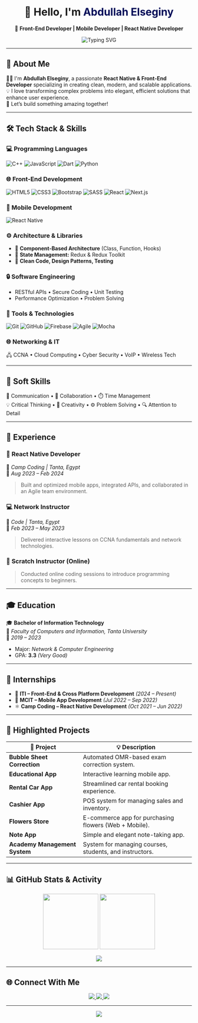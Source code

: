 <!-- Beautiful GitHub Profile README by Abdullah Elseginy -->

<h1 align="center">👋 Hello, I'm <span style="color:#000B58;">Abdullah Elseginy</span></h1>

<p align="center">
  🎨 <b>Front-End Developer | Mobile Developer | React Native Developer</b>  
</p>

<p align="center">
  <img src="https://readme-typing-svg.demolab.com?font=Fira+Code&size=22&pause=1000&color=006A67&center=true&vCenter=true&width=435&lines=Front-End+Developer;React+Native+Developer;Cross-Platform+App+Builder;Always+Learning+New+Tech" alt="Typing SVG" />
</p>

---

## 🧠 About Me

👨‍💻 I'm **Abdullah Elseginy**, a passionate **React Native & Front-End Developer** specializing in creating clean, modern, and scalable applications.  
💡 I love transforming complex problems into elegant, efficient solutions that enhance user experience.  
🚀 Let’s build something amazing together!

---

## 🛠️ Tech Stack & Skills

### 💻 Programming Languages
![C++](https://img.shields.io/badge/C%2B%2B-00599C?style=flat-square&logo=c%2B%2B&logoColor=white)
![JavaScript](https://img.shields.io/badge/JavaScript-FFD700?style=flat-square&logo=javascript&logoColor=black)
![Dart](https://img.shields.io/badge/Dart-0175C2?style=flat-square&logo=dart&logoColor=white)
![Python](https://img.shields.io/badge/Python-3776AB?style=flat-square&logo=python&logoColor=white)

### 🌐 Front-End Development
![HTML5](https://img.shields.io/badge/HTML5-E34F26?style=flat-square&logo=html5&logoColor=white)
![CSS3](https://img.shields.io/badge/CSS3-1572B6?style=flat-square&logo=css3&logoColor=white)
![Bootstrap](https://img.shields.io/badge/Bootstrap-7952B3?style=flat-square&logo=bootstrap&logoColor=white)
![SASS](https://img.shields.io/badge/SASS-CC6699?style=flat-square&logo=sass&logoColor=white)
![React](https://img.shields.io/badge/React-61DAFB?style=flat-square&logo=react&logoColor=black)
![Next.js](https://img.shields.io/badge/Next.js-000000?style=flat-square&logo=nextdotjs&logoColor=white)

### 📱 Mobile Development
![React Native](https://img.shields.io/badge/React_Native-61DAFB?style=flat-square&logo=react&logoColor=black)

### ⚙️ Architecture & Libraries
- 🧩 **Component-Based Architecture** (Class, Function, Hooks)
- 🧠 **State Management:** Redux & Redux Toolkit
- 🎯 **Clean Code, Design Patterns, Testing**

### 🔒 Software Engineering
- RESTful APIs • Secure Coding • Unit Testing  
- Performance Optimization • Problem Solving

### 🧰 Tools & Technologies
![Git](https://img.shields.io/badge/Git-F05032?style=flat-square&logo=git&logoColor=white)
![GitHub](https://img.shields.io/badge/GitHub-181717?style=flat-square&logo=github)
![Firebase](https://img.shields.io/badge/Firebase-FFCA28?style=flat-square&logo=firebase&logoColor=black)
![Agile](https://img.shields.io/badge/Agile-2496ED?style=flat-square&logo=agile&logoColor=white)
![Mocha](https://img.shields.io/badge/Mocha-8D6748?style=flat-square&logo=mocha&logoColor=white)

### 🌐 Networking & IT
🖧 CCNA • Cloud Computing • Cyber Security • VoIP • Wireless Tech  

---

## 🤝 Soft Skills

💬 Communication • 🤝 Collaboration • ⏱️ Time Management  
💡 Critical Thinking • 🎨 Creativity • ⚙️ Problem Solving • 🔍 Attention to Detail  

---

## 💼 Experience

### 🧠 **React Native Developer**  
📍 *Camp Coding | Tanta, Egypt*  
📅 *Aug 2023 – Feb 2024*  
> Built and optimized mobile apps, integrated APIs, and collaborated in an Agile team environment.

### 💻 **Network Instructor**  
📍 *Code | Tanta, Egypt*  
📅 *Feb 2023 – May 2023*  
> Delivered interactive lessons on CCNA fundamentals and network technologies.

### 🧩 **Scratch Instructor (Online)**  
> Conducted online coding sessions to introduce programming concepts to beginners.

---

## 🎓 Education

🎓 **Bachelor of Information Technology**  
📍 *Faculty of Computers and Information, Tanta University*  
📅 *2019 – 2023*  
- Major: *Network & Computer Engineering*  
- GPA: **3.3** *(Very Good)*  

---

## 🏢 Internships

- 🧩 **ITI – Front-End & Cross Platform Development** *(2024 – Present)*  
- 📱 **MCIT – Mobile App Development** *(Jul 2022 – Sep 2022)*  
- ⚛️ **Camp Coding – React Native Development** *(Oct 2021 – Jun 2022)*  

---

## 🚀 Highlighted Projects

| 🌸 Project | 💡 Description |
|-------------|----------------|
| **Bubble Sheet Correction** | Automated OMR-based exam correction system. |
| **Educational App** | Interactive learning mobile app. |
| **Rental Car App** | Streamlined car rental booking experience. |
| **Cashier App** | POS system for managing sales and inventory. |
| **Flowers Store** | E-commerce app for purchasing flowers (Web + Mobile). |
| **Note App** | Simple and elegant note-taking app. |
| **Academy Management System** | System for managing courses, students, and instructors. |

---

## 📊 GitHub Stats & Activity

<p align="center">
  <img src="https://github-readme-stats.vercel.app/api?username=Abdullah-Elseginy&show_icons=true&theme=tokyonight&hide_border=true" height="150"/>
  <img src="https://github-readme-stats.vercel.app/api/top-langs/?username=Abdullah-Elseginy&layout=compact&theme=tokyonight&hide_border=true" height="150"/>
</p>

<p align="center">
  <img src="https://github-profile-summary-cards.vercel.app/api/cards/profile-details?username=Abdullah-Elseginy&theme=tokyonight" />
</p>

---


## 🌐 Connect With Me

<p align="center">
  <a href="https://www.linkedin.com/in/abdullah-elseginy" target="_blank">
    <img src="https://img.shields.io/badge/LinkedIn-0077B5?style=for-the-badge&logo=linkedin&logoColor=white"/>
  </a>
  <a href="mailto:abdullahelseginy@gmail.com">
    <img src="https://img.shields.io/badge/Gmail-D14836?style=for-the-badge&logo=gmail&logoColor=white"/>
  </a>
  <a href="https://github.com/abdullahelseginy" target="_blank">
    <img src="https://img.shields.io/badge/GitHub-000000?style=for-the-badge&logo=github&logoColor=white"/>
  </a>
</p>

---

<p align="center">
  <img src="https://capsule-render.vercel.app/api?type=waving&color=003161&height=120&section=footer"/>
</p>
